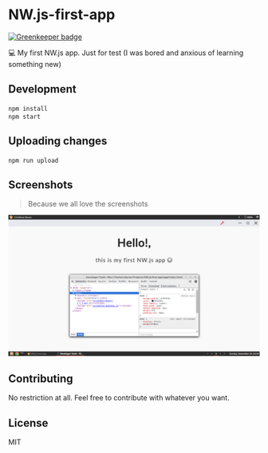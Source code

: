 # NW.js-first-app

[![Greenkeeper badge](https://badges.greenkeeper.io/durancristhian/NW.js-first-app.svg)](https://greenkeeper.io/)

:computer: My first NW.js app. Just for test (I was bored and anxious of learning something new)

## Development

```
npm install
npm start
```

## Uploading changes

```
npm run upload
```

## Screenshots

> Because we all love the screenshots

![NW.js-first-app](https://raw.githubusercontent.com/durancristhian/NW.js-first-app/master/screenshots/NW.js-first-app.png)

## Contributing

No restriction at all. Feel free to contribute with whatever you want.

## License

MIT
